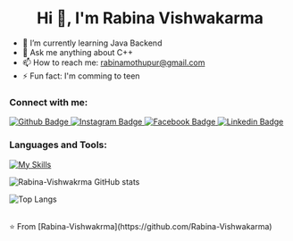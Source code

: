  <h1 align="center">Hi 👋, I'm Rabina Vishwakarma</h1>

- 🌱 I’m currently learning Java Backend
- 💬 Ask me anything about C++
- 📫 How to reach me: rabinamothupur@gmail.com
- ⚡ Fun fact: I'm comming to teen
  
### Connect with me:
<div id="badges">
  <a href="(https://github.com/rabina-vishwakarma)">
    <img src="https://img.shields.io/badge/Github-white?style=for-the-badge&logo=Github&logoColor=black" alt="Github Badge"/>
  </a>
   <a href="https://www.instagram.com/rabina_vishwakarma">
    <img src="https://img.shields.io/badge/Instagram-purple?style=for-the-badge&logo=instagram&logoColor=white" alt="Instagram Badge"/>
  </a>
   <a href="https://fb.com/RabinaVishwakarma">
    <img src="https://img.shields.io/badge/Facebook-blue?style=for-the-badge&logo=facebook&logoColor=white" alt="Facebook Badge"/>
  </a>
    <a href="(https://in.linkedin.com/in/rabina-vishwakarma)">
    <img src="https://img.shields.io/badge/linkedin-blue?style=for-the-badge&logo=linkedin&logoColor=white" alt="Linkedin Badge"/>
  </a>
  
</div>

### Languages and Tools:
[![My Skills](https://skillicons.dev/icons?i=html,css,js,github,git,bootstrap,c,cpp,java,&perline=5)](https://skillicons.dev)

![Rabina-Vishwakrma GitHub stats](https://github-readme-stats.vercel.app/api?username=Rabina-Vishwakarma&show_icons=true&theme=dark)

![Top Langs](https://github-readme-stats.vercel.app/api/top-langs/?username=Rabina-Vishwakarma&theme=dark)


<br>
⭐️ From [Rabina-Vishwakrma](https://github.com/Rabina-Vishwakarma)
